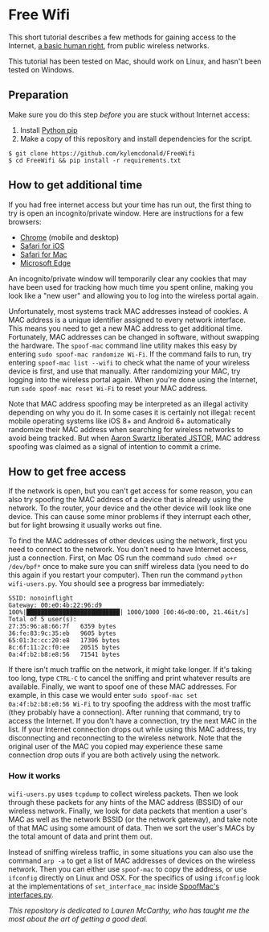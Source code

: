 # Free Wifi

This short tutorial describes a few methods for gaining access to the Internet, [a basic human right](https://en.wikipedia.org/wiki/Right_to_Internet_access#2011:_UN_Special_Rapporteur_report), from public wireless networks.

This tutorial has been tested on Mac, should work on Linux, and hasn't been tested on Windows.

## Preparation

Make sure you do this step *before* you are stuck without Internet access:

1. Install [Python pip](https://pip.pypa.io/en/stable/installing/)
2. Make a copy of this repository and install dependencies for the script.

```
$ git clone https://github.com/kylemcdonald/FreeWifi
$ cd FreeWifi && pip install -r requirements.txt
```

## How to get additional time

If you had free internet access but your time has run out, the first thing to try is open an incognito/private window. Here are instructions for a few browsers:

* [Chrome](https://support.google.com/chrome/answer/95464?source=gsearch&hl=en) (mobile and desktop)
* [Safari for iOS](https://support.apple.com/en-us/HT203036)
* [Safari for Mac](https://support.apple.com/kb/ph21413?locale=en_US)
* [Microsoft Edge](https://support.microsoft.com/en-us/instantanswers/34b9a3a6-68bc-510b-2a9e-833107495ee5/browse-inprivate-in-microsoft-edge)

An incognito/private window will temporarily clear any cookies that may have been used for tracking how much time you spent online, making you look like a "new user" and allowing you to log into the wireless portal again.

Unfortunately, most systems track MAC addresses instead of cookies. A MAC address is a unique identifier assigned to every network interface. This means you need to get a new MAC address to get additional time. Fortunately, MAC addresses can be changed in software, without swapping the hardware. The `spoof-mac` command line utility makes this easy by entering `sudo spoof-mac randomize Wi-Fi`. If the command fails to run, try entering `spoof-mac list --wifi` to check what the name of your wireless device is first, and use that manually. After randomizing your MAC, try logging into the wireless portal again. When you're done using the Internet, run `sudo spoof-mac reset Wi-Fi` to reset your MAC address.

Note that MAC address spoofing may be interpreted as an illegal activity depending on why you do it. In some cases it is certainly not illegal: recent mobile operating systems like iOS 8+ and Android 6+ automatically randomize their MAC address when searching for wireless networks to avoid being tracked. But when [Aaron Swartz liberated JSTOR](https://en.wikipedia.org/wiki/MAC_spoofing#Controversy), MAC address spoofing was claimed as a signal of intention to commit a crime.

## How to get free access

If the network is open, but you can't get access for some reason, you can also try spoofing the MAC address of a device that is already using the network. To the router, your device and the other device will look like one device. This can cause some minor problems if they interrupt each other, but for light browsing it usually works out fine.

To find the MAC addresses of other devices using the network, first you need to connect to the network. You don't need to have Internet access, just a connection. First, on Mac OS run the command `sudo chmod o+r /dev/bpf*` once to make sure you can sniff wireless data (you need to do this again if you restart your computer). Then run the command `python wifi-users.py`. You should see a progress bar immediately:

```
SSID: nonoinflight
Gateway: 00:e0:4b:22:96:d9
100%|██████████████████████████| 1000/1000 [00:46<00:00, 21.46it/s]
Total of 5 user(s):
27:35:96:a8:66:7f	6359 bytes
36:fe:83:9c:35:eb	9605 bytes
65:01:3c:cc:20:e8	17306 bytes
8c:6f:11:2c:f0:ee	20515 bytes
0a:4f:b2:b8:e8:56	71541 bytes
```

If there isn't much traffic on the network, it might take longer. If it's taking too long, type `CTRL-C` to cancel the sniffing and print whatever results are available. Finally, we want to spoof one of these MAC addresses. For example, in this case we would enter `sudo spoof-mac set 0a:4f:b2:b8:e8:56 Wi-Fi` to try spoofing the address with the most traffic (they probably have a connection). After running that command, try to access the Internet. If you don't have a connection, try the next MAC in the list. If your Internet connection drops out while using this MAC address, try disconnecting and reconnecting to the wireless network. Note that the original user of the MAC you copied may experience these same connection drop outs if you are both actively using the network.

### How it works

`wifi-users.py` uses `tcpdump` to collect wireless packets. Then we look through these packets for any hints of the MAC address (BSSID) of our wireless network. Finally, we look for data packets that mention a user's MAC as well as the network BSSID (or the network gateway), and take note of that MAC using some amount of data. Then we sort the user's MACs by the total amount of data and print them out.

Instead of sniffing wireless traffic, in some situations you can also use the command `arp -a` to get a list of MAC addresses of devices on the wireless network. Then you can either use `spoof-mac` to copy the address, or use `ifconfig` directly on Linux and OSX. For the specifics of using `ifconfig` look at the implementations of `set_interface_mac` inside [SpoofMac's interfaces.py](https://github.com/feross/SpoofMAC/blob/master/spoofmac/interface.py).

*This repository is dedicated to Lauren McCarthy, who has taught me the most about the art of getting a good deal.*
